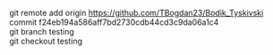 git remote add origin https://github.com/TBogdan23/Bodik_Tyskivski  
commit f24eb194a586aff7bd2730cdb44cd3c9da06a1c4  
git branch testing  
git checkout testing  